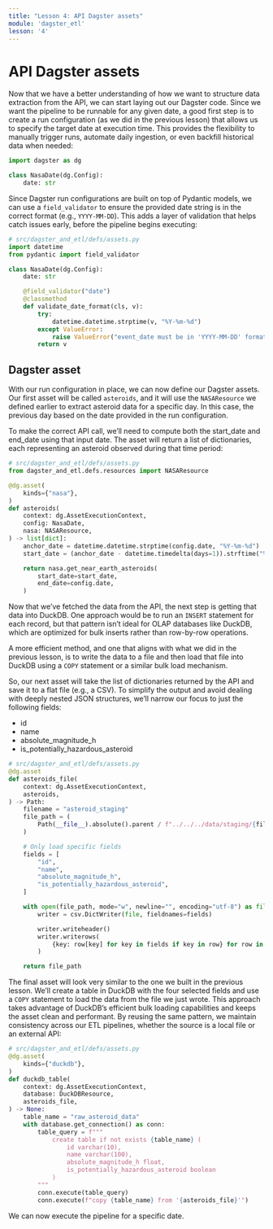 ```yaml
---
title: "Lesson 4: API Dagster assets"
module: 'dagster_etl'
lesson: '4'
---
```


# API Dagster assets

Now that we have a better understanding of how we want to structure data extraction from the API, we can start laying out our Dagster code. Since we want the pipeline to be runnable for any given date, a good first step is to create a run configuration (as we did in the previous lesson) that allows us to specify the target date at execution time. This provides the flexibility to manually trigger runs, automate daily ingestion, or even backfill historical data when needed:

```python
import dagster as dg

class NasaDate(dg.Config):
    date: str
```

Since Dagster run configurations are built on top of Pydantic models, we can use a `field_validator` to ensure the provided date string is in the correct format (e.g., `YYYY-MM-DD`). This adds a layer of validation that helps catch issues early, before the pipeline begins executing:


```python
# src/dagster_and_etl/defs/assets.py
import datetime
from pydantic import field_validator

class NasaDate(dg.Config):
    date: str

    @field_validator("date")
    @classmethod
    def validate_date_format(cls, v):
        try:
            datetime.datetime.strptime(v, "%Y-%m-%d")
        except ValueError:
            raise ValueError("event_date must be in 'YYYY-MM-DD' format")
        return v
```

## Dagster asset

With our run configuration in place, we can now define our Dagster assets. Our first asset will be called `asteroids`, and it will use the `NASAResource` we defined earlier to extract asteroid data for a specific day. In this case, the previous day based on the date provided in the run configuration.

To make the correct API call, we’ll need to compute both the start_date and end_date using that input date. The asset will return a list of dictionaries, each representing an asteroid observed during that time period:

```python {% obfuscated="true" %}
# src/dagster_and_etl/defs/assets.py
from dagster_and_etl.defs.resources import NASAResource

@dg.asset(
    kinds={"nasa"},
)
def asteroids(
    context: dg.AssetExecutionContext,
    config: NasaDate,
    nasa: NASAResource,
) -> list[dict]:
    anchor_date = datetime.datetime.strptime(config.date, "%Y-%m-%d")
    start_date = (anchor_date - datetime.timedelta(days=1)).strftime("%Y-%m-%d")

    return nasa.get_near_earth_asteroids(
        start_date=start_date,
        end_date=config.date,
    )
```

Now that we’ve fetched the data from the API, the next step is getting that data into DuckDB. One approach would be to run an `INSERT` statement for each record, but that pattern isn’t ideal for OLAP databases like DuckDB, which are optimized for bulk inserts rather than row-by-row operations.

A more efficient method, and one that aligns with what we did in the previous lesson, is to write the data to a file and then load that file into DuckDB using a `COPY` statement or a similar bulk load mechanism.

So, our next asset will take the list of dictionaries returned by the API and save it to a flat file (e.g., a CSV). To simplify the output and avoid dealing with deeply nested JSON structures, we’ll narrow our focus to just the following fields:

- id
- name
- absolute_magnitude_h
- is_potentially_hazardous_asteroid

```python {% obfuscated="true" %}
# src/dagster_and_etl/defs/assets.py
@dg.asset
def asteroids_file(
    context: dg.AssetExecutionContext,
    asteroids,
) -> Path:
    filename = "asteroid_staging"
    file_path = (
        Path(__file__).absolute().parent / f"../../../data/staging/{filename}.csv"
    )

    # Only load specific fields
    fields = [
        "id",
        "name",
        "absolute_magnitude_h",
        "is_potentially_hazardous_asteroid",
    ]

    with open(file_path, mode="w", newline="", encoding="utf-8") as file:
        writer = csv.DictWriter(file, fieldnames=fields)

        writer.writeheader()
        writer.writerows(
            {key: row[key] for key in fields if key in row} for row in asteroids
        )

    return file_path
```

The final asset will look very similar to the one we built in the previous lesson. We’ll create a table in DuckDB with the four selected fields and use a `COPY` statement to load the data from the file we just wrote. This approach takes advantage of DuckDB’s efficient bulk loading capabilities and keeps the asset clean and performant. By reusing the same pattern, we maintain consistency across our ETL pipelines, whether the source is a local file or an external API:

```python
# src/dagster_and_etl/defs/assets.py
@dg.asset(
    kinds={"duckdb"},
)
def duckdb_table(
    context: dg.AssetExecutionContext,
    database: DuckDBResource,
    asteroids_file,
) -> None:
    table_name = "raw_asteroid_data"
    with database.get_connection() as conn:
        table_query = f"""
            create table if not exists {table_name} (
                id varchar(10),
                name varchar(100),
                absolute_magnitude_h float,
                is_potentially_hazardous_asteroid boolean
            ) 
        """
        conn.execute(table_query)
        conn.execute(f"copy {table_name} from '{asteroids_file}'")
```

We can now execute the pipeline for a specific date.